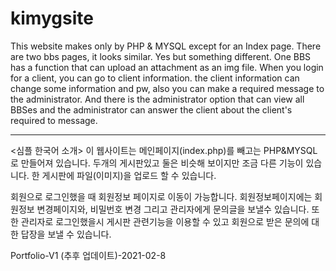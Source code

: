 # kimygsite

This website makes only by PHP & MYSQL except for an Index page. There are two bbs pages, it looks similar. Yes but something different. One BBS has a function that can upload an attachment as an img file.
When you login for a client, you can go to client information. the client information can change some information and pw, also you can make a required message to the administrator. And there is the administrator option that can view all BBSes and the administrator can answer the client about the client's required to message.

---
<심플 한국어 소개> 이 웹사이트는 메인페이지(index.php)를 빼고는 PHP&MYSQL로 만들어져 있습니다. 두개의 게시판있고 둘은 비슷해 보이지만 조금 다른 기능이 있습니다. 한 게시판에 파일(이미지)을 업로드 할 수 있습니다.

회원으로 로그인했을 때 회원정보 페이지로 이동이 가능합니다. 회원정보페이지에는 회원정보 변경페이지와, 비밀번호 변경 그리고 관리자에게 문의글을 보낼수 있습니다. 또한 관리자로 로그인했을시 게시판 관련기능을 이용할 수 있고 회원으로 받은 문의에 대한 답장을 보낼 수 있습니다.

Portfolio-V1 (추후 업데이트)-2021-02-8
